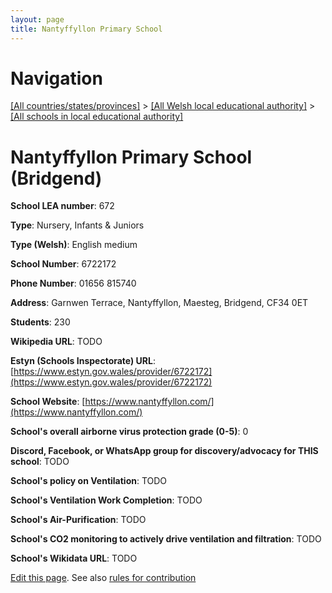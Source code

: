 ```yaml
---
layout: page
title: Nantyffyllon Primary School
---
```

# Navigation

[[All countries/states/provinces]](../../..) > [[All Welsh local educational authority]](../..) > [[All schools in local educational authority]](..)

# Nantyffyllon Primary School (Bridgend)

**School LEA number**: 672

**Type**: Nursery, Infants & Juniors

**Type (Welsh)**: English medium

**School Number**: 6722172

**Phone Number**: 01656 815740

**Address**: Garnwen Terrace, Nantyffyllon, Maesteg, Bridgend, CF34 0ET

**Students**: 230

**Wikipedia URL**: TODO

**Estyn (Schools Inspectorate) URL**: [https://www.estyn.gov.wales/provider/6722172](https://www.estyn.gov.wales/provider/6722172)

**School Website**: [https://www.nantyffyllon.com/](https://www.nantyffyllon.com/)

**School's overall airborne virus protection grade (0-5)**: 0

**Discord, Facebook, or WhatsApp group for discovery/advocacy for THIS school**: TODO

**School's policy on Ventilation**: TODO

**School's Ventilation Work Completion**: TODO

**School's Air-Purification**: TODO

**School's CO2 monitoring to actively drive ventilation and filtration**: TODO

**School's Wikidata URL**: TODO




[Edit this page](https://github.com/VentilationProject/Wales/edit/prif/./Bridgend/Nantyffyllon_Primary_School.md). See also [rules for contribution](../../../contribution-rules/)